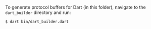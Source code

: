 To generate protocol buffers for Dart (in this folder), navigate to the `dart_builder` directory and run:

```
$ dart bin/dart_builder.dart
```